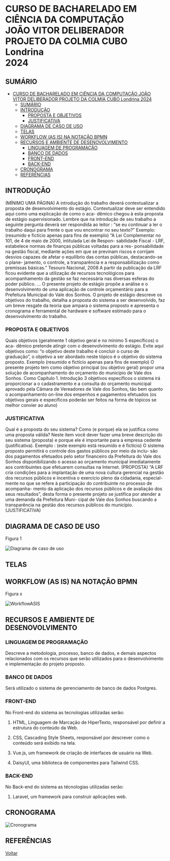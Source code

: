 # CURSO DE BACHARELADO EM CIÊNCIA DA COMPUTAÇÃO </br> JOÃO VITOR DELIBERADOR </br> PROJETO DA COLMIA CUBO </br> Londrina </br> 2024

## SUMÁRIO

- [CURSO DE BACHARELADO EM CIÊNCIA DA COMPUTAÇÃO  JOÃO VITOR DELIBERADOR  PROJETO DA COLMIA CUBO  Londrina  2024](#curso-de-bacharelado-em-ciência-da-computação--joão-vitor-deliberador--projeto-da-colmia-cubo--londrina--2024)
  - [SUMÁRIO](#sumário)
  - [INTRODUÇÃO](#introdução)
    - [PROPOSTA E OBJETIVOS](#proposta-e-objetivos)
    - [JUSTIFICATIVA](#justificativa)
  - [DIAGRAMA DE CASO DE USO](#diagrama-de-caso-de-uso)
  - [TELAS](#telas)
  - [WORKFLOW (AS IS) NA NOTAÇÃO BPMN](#workflow-as-is-na-notação-bpmn)
  - [RECURSOS E AMBIENTE DE DESENOVOLVIMENTO](#recursos-e-ambiente-de-desenovolvimento)
    - [LINGUAGEM DE PROGRAMAÇÃO](#linguagem-de-programação)
    - [BANCO DE DADOS](#banco-de-dados)
    - [FRONT-END](#front-end)
    - [BACK-END](#back-end)
  - [CRONOGRAMA](#cronograma)
  - [REFERÊNCIAS](#referências)

## INTRODUÇÃO

(MÍNIMO UMA PÁGINA)
A introdução do trabalho deverá contextualizar a proposta de desenvolvimento
do estágio.
Contextualizar deve ser entendido aqui como uma explicação de como o aca-
dêmico chegou à esta proposta de estágio supervisionado.
Lembre que na introdução de seu trabalho a seguinte pergunta deverá ser
respondida ao leitor : “se eu continuar a ler o trabalho daqui para frente o que vou
encontrar no seu texto?”
Exemplo:
(resumido e fictício apenas para fins de exemplo)
“A Lei Complementar no 101, de 4 de maio de 2000, intitulada Lei de Respon-
sabilidade Fiscal - LRF, estabelece normas de finanças públicas voltadas para a res-
ponsabilidade na gestão fiscal, mediante ações em que se previnam riscos e corrijam
desvios capazes de afetar o equilíbrio das contas públicas, destacando-se o plane-
jamento, o controle, a transparência e a responsabilização como premissas básicas.”
Tesouro Nacional, 2008
A partir da publicação da LRF ficou evidente que a utilização de recursos
tecnológicos para acompanhamento da gestão se faz necessária nas diversas esferas
do poder público.
...
O presente projeto de estágio propõe a análise e o desenvolvimento de uma
aplicação de controle orçamentário para a Prefeitura Municipal do Vale dos Sonhos.
O projeto de estágio descreve os objetivos do trabalho, detalha a proposta do
sistema a ser desenvolvido, faz um breve resgate da teoria que ampara o sistema
proposto e apresenta o cronograma e ferramental de hardware e software estimado
para o desenvolvimento do trabalho.

### PROPOSTA E OBJETIVOS

Quais objetivos (geralmente 1 objetivo geral e no mínimo 5 específicos) o aca-
dêmico pretende atingir com o desenvolvimento do estágio.
Evite aqui objetivos como: “o objetivo deste trabalho é concluir o curso de
graduação”, o objetivo a ser abordado neste tópico é o objetivo do sistema proposto.
Exemplo (resumido e fictício apenas para fins de exemplo)
O presente projeto tem como objetivo principal (ou objetivo geral) propor uma
solução de acompanhamento do orçamento do município de Vale dos Sonhos. Como
Capítulo 1. Introdução 3
objetivos específicos o sistema irá proporcionar a o cadastramento e a consulta do
orçamento municipal aprovado pela Câmara de Vereadores de Vale dos Sonhos, tão
bem quanto o acompanhamento on-line dos empenhos e pagamentos efetuados
(os objetivos gerais e específicos poderão ser feitos na forma de tópicos se
melhor convier ao aluno)

### JUSTIFICATIVA

Qual é a proposta do seu sistema? Como (e porque) ela se justifica como uma
proposta válida?
Neste item você dever fazer uma breve descrição do seu sistema (proposta) e
porque ele é importante para a empresa cedente (justificativa).
Exemplo :
(este exemplo está resumido e é fictício)
O sistema proposto permitirá o controle dos gastos públicos por meio da inclu-
são dos pagamentos efetuados pelo setor financeiro da Prefeitura do Vale dos Sonhos
disponibilizando o acesso ao orçamento municipal imediatamente aos contribuintes
que efetuarem consultas na Internet. (PROPOSTA)
“A LRF cria condições para a implantação de uma nova cultura gerencial na
gestão dos recursos públicos e incentiva o exercício pleno da cidadania, especial-
mente no que se refere à participação do contribuinte no processo de acompanha-
mento da aplicação dos recursos públicos e de avaliação dos seus resultados”, desta
forma o presente projeto se justifica por atender a uma demanda da Prefeitura Muni-
cipal de Vale dos Sonhos buscando a transparência na gestão dos recursos públicos
do município. (JUSTIFICATIVA)

## DIAGRAMA DE CASO DE USO

Figura 1

![Diagrama de caso de uso](./img/diagramas/caso_de_uso.png)

## TELAS

## WORKFLOW (AS IS) NA NOTAÇÃO BPMN

Figura x

![WorkflowASIS](./img/diagramas/WorkflowASIS.png)

## RECURSOS E AMBIENTE DE DESENOVOLVIMENTO

### LINGUAGEM DE PROGRAMAÇÃO

Descreve a metodologia, processo, banco de dados, e demais aspectos relacionados com os recursos que serão utilizados para o desenvolvimento e implementação do projeto proposto.

### BANCO DE DADOS

Será utilizado o sistema de gerenciamento de banco de dados Postgres.

### FRONT-END

No Front-end do sistema as tecnologias utilizadas serão:

  1. HTML, Linguagem de Marcação de HiperTexto, responsável por definir a estrutura do conteúdo da Web.

  2. CSS, Cascading Style Sheets, responsável por descrever como o conteúdo será
exibido na tela.

  3. Vue.js, um framework de criação de interfaces de usuário na Web.

  4. DaisyUI, uma biblioteca de componentes para Tailwind CSS.

### BACK-END

No Back-end do sistema as técnologias utilizadas serão:

  1. Laravel, um framework para construir aplicações web.

## CRONOGRAMA

![Cronograma](/docs/img/Cronograma-de-projeto-Cronograma-de-projeto.png)

## REFERÊNCIAS

[Voltar](readme.md)